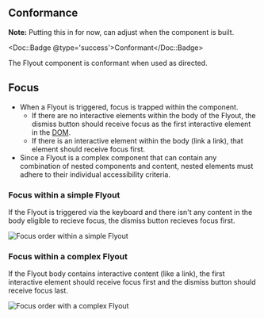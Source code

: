 ## Conformance

**Note:** Putting this in for now, can adjust when the component is built.

<Doc::Badge @type='success'>Conformant</Doc::Badge>

The Flyout component is conformant when used as directed.

## Focus

- When a Flyout is triggered, focus is trapped within the component.
    - If there are no interactive elements within the body of the Flyout, the dismiss button should receive focus as the first interactive element in the [DOM](https://developer.mozilla.org/en-US/docs/Web/API/Document_Object_Model/Introduction).
    - If there is an interactive element within the body (link a link), that element should receive focus first.
- Since a Flyout is a complex component that can contain any combination of nested components and content, nested elements must adhere to their individual accessibility criteria.

### Focus within a simple Flyout

If the Flyout is triggered via the keyboard and there isn't any content in the body eligible to recieve focus, the dismiss button recieves focus first.

![Focus order within a simple Flyout](/assets/components/flyout/flyout-focus-order-simple.png)

### Focus within a complex Flyout

If the Flyout body contains interactive content (like a link), the first interactive element should receive focus first and the dismiss button should receive focus last.

![Focus order with a complex Flyout](/assets/components/flyout/flyout-focus-order-complex.png)